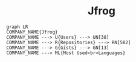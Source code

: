 <h1 align="center">Jfrog</h1>

```mermaid
graph LR
COMPANY_NAME{Jfrog}
COMPANY_NAME ---> U{Users} ---> UN[38]
COMPANY_NAME ---> R{Repositories} ---> RN[582]
COMPANY_NAME ---> G{Gists} ---> GN[13]
COMPANY_NAME ---> ML{Most Used<br>Languages}
```
